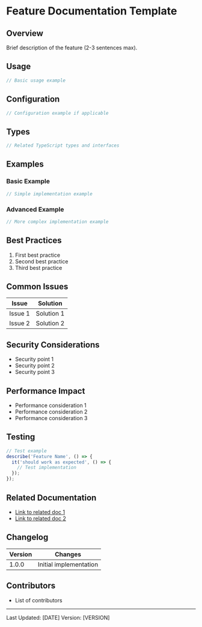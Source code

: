 # Feature Documentation Template

## Overview
Brief description of the feature (2-3 sentences max).

## Usage
```typescript
// Basic usage example
```

## Configuration
```typescript
// Configuration example if applicable
```

## Types
```typescript
// Related TypeScript types and interfaces
```

## Examples

### Basic Example
```typescript
// Simple implementation example
```

### Advanced Example
```typescript
// More complex implementation example
```

## Best Practices
1. First best practice
2. Second best practice
3. Third best practice

## Common Issues
| Issue | Solution |
|-------|----------|
| Issue 1 | Solution 1 |
| Issue 2 | Solution 2 |

## Security Considerations
- Security point 1
- Security point 2
- Security point 3

## Performance Impact
- Performance consideration 1
- Performance consideration 2
- Performance consideration 3

## Testing
```typescript
// Test example
describe('Feature Name', () => {
  it('should work as expected', () => {
    // Test implementation
  });
});
```

## Related Documentation
- [Link to related doc 1](#)
- [Link to related doc 2](#)

## Changelog
| Version | Changes |
|---------|---------|
| 1.0.0   | Initial implementation |

## Contributors
- List of contributors

---
Last Updated: [DATE]
Version: [VERSION] 